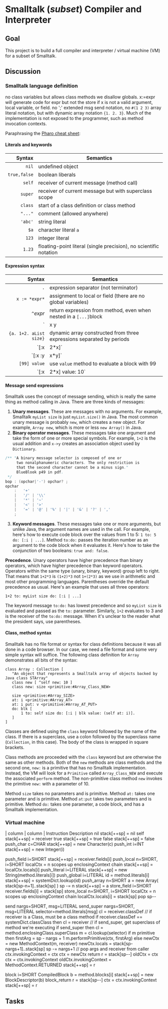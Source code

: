# Smalltalk (*subset*) Compiler and Interpreter

## Goal

This project is to build a full compiler and interpreter / virtual machine (VM) for a subset of Smalltalk.



## Discussion

### Smalltalk language definition

no class variables but allows class methods
we disallow globals. x:=expr will generate code for expr but not the store if x is not a valid argument, local variable, or field. no ';' extended msg send notation, no `#(1 2 3)` array literal notation, but with dynamic array notation `{1. 2. 3}`. Much of the implementation is not exposed to the programmer, such as method invocation contexts.

Paraphrasing the [Pharo cheat sheet](http://files.pharo.org/media/flyer-cheat-sheet.pdf):

#### Literals and keywords
| Syntax | Semantics |
|--------:|--------|
|  `nil` | undefined object |
|`true,false`|boolean liberals|
|`self`|receiver of current message (method call)|
|`super`|receiver of current message but with superclass scope|
|`class`|start of a class definition or class method|
|`"..."`|comment (allowed anywhere)|
|`'abc'`|string literal|
|`$a`|character literal `a`|
|`123`|integer literal|
|`1.23`|floating-point literal (single precision), no scientific notation|

#### Expression syntax

| Syntax | Semantics |
|---------:|--------|
|`.`|expression separator (not terminator)|
|`x := *expr*`|assignment to local or field (there are no global variables)|
|`^`*expr*|return expression from method, even when nested in a `[...]`block|
|`|x y|`|define two local variables or fields|
|`{a. 1+2. aList size}`|dynamic array constructed from three expressions separated by periods|
|`[:x | 2*x]`|code block taking one parameter and evaluating to twice that parameter; in common usage, of these are called lambdas or closures.|
|`[:x :y | x*y]`|code block taking two parameters|
|`[99] value` |use `value` method to evaluate a block with 99|
|`[:x | 2*x] value: 10` |use `value:` method to evaluate a block with parameter 10|

#### Message send expressions

Smalltalk uses the concept of message sending, which is really the same thing as method calling in Java. There are three kinds of messages:

1. **Unary messages**.  These are messages with no arguments. For example, Smalltalk `myList size` is just `myList.size()` in Java. The most common unary message is probably `new`, which creates a new object. For example, `Array new`, which is more or less `new Array()` in Java.
1. **Binary operator messages**.  These messages take one argument and take the form of one or more special symbols. For example, `1+2` is the usual addition and `x->y` creates an association object used by `Dictionary`.
```java
/** "A binary message selector is composed of one or
     two nonalphanumeric characters. The only restriction is
     that the second character cannot be a minus sign."
     BlueBlook p49 in pdf.
 */
bop : (opchar|'-') opchar? ;
opchar
	:	'+'
	|	'/' | '\\'
	|	'*' | '~'
	|	'<' | '>'
	|	'=' | '@' | '%' | '|' | '&' | '?' | ','
	;
```
3. **Keyword messages**. These messages take one or more arguments, but unlike Java, the argument names are used in the call. For example, here's how to execute code block over the values from 1 to 5: `1 to: 5 do: [:i | ...]`.  Method `to:do:` passes the iteration number as an argument to the code block when it evaluates it. Here's how to take the conjunction of two booleans: `true and: false`.

**Precedence**.  Unary operators have higher precedence than binary operators, which have higher precedence than keyword operators.  Operators within the same type (unary, binary, keyword) group left to right. That means that `1+2*3` is `(1+2)*3` not `1+(2*3)` as we use in arithmetic and most other programming languages. Parentheses override the default precedence as usual. Here's an example that uses all three operators:

```
1+2 to: myList size do: [:i | ...]
```

The keyword message `to:do:` has lowest precedence and so `myList size` is evaluated and passed as the `to:` parameter.  Similarly, `1+2` evaluates to 3 and is the receiver of the `to:do:` message. When it's unclear to the reader what the president says, use parentheses.

#### Class, method syntax

Smalltalk has no file format or syntax for class definitions because it was all done in a code browser. In our case, we need a file format and some very simple syntax will suffice. The following class definition for `Array` demonstrates all bits of the syntax:

```
class Array : Collection [
   "An object that represents a Smalltalk array of objects backed by Java class STArray"
   class new [ ^self new: 10 ]
   class new: size <primitive:#Array_Class_NEW>

   size <primitive:#Array_SIZE>
   at: i <primitive:#Array_AT>
   at: i put: v <primitive:#Array_AT_PUT>
   do: blk [
       1 to: self size do: [:i | blk value: (self at: i)].
   ]
]
```

Classes are defined using the `class` keyword followed by the name of the class. If there is a superclass, use a colon followed by the superclass name (`Collection`, in this case). The body of the class is wrapped in square brackets.

Class methods are proceeded with the `class` keyword but are otherwise the same as other methods. Both of the `new` methods are class methods and the second one, `new:` is a primitive that has no Smalltalk implementation. Instead, the VM will look for a `Primitive` called `Array_Class_NEW` and execute the associated `perform` method. The non-primitive class method `new` invokes the primitive `new:` with a parameter of 10.

Method `size` takes no parameters and is primitive. Method `at:` takes one parameter and is primitive.  Method `at:put` takes two parameters and is primitive.  Method `do:` takes one parameter, a code block, and has a Smalltalk implementation.

### Virtual machine

| column | column |
Instruction
Description
nil
stack[++sp] = nil
self
stack[++sp] = receiver
true
stack[++sp] = true
false
stack[++sp] = false
push_char c=CHAR
stack[++sp] = new Character(c)
push_int i=INT
stack[++sp] = new Integer(i)
 
 
push_field i=SHORT
stack[++sp] = receiver.fields[i]
push_local n=SHORT, i=SHORT
localCtx = n scopes up enclosingContext chain 
stack[++sp] = localCtx.locals[i]
push_literal i=LITERAL
stack[++sp] = new String(method.literals[i])
push_global i=LITERAL
id = method.literals[i] 
stack[++sp] = systemDict.lookup(id)
push_array n=SHORT
a = new Array( stack[sp-n+1]..stack[sp] ) 
sp -= n 
stack[++sp] = a
store_field i=SHORT
receiver.fields[i] = stack[sp]
store_local n=SHORT, i=SHORT
localCtx = n scopes up enclosingContext chain 
localCtx.locals[i] = stack[sp]
pop
sp--
 
 
send nargs=SHORT, msg=LITERAL 
send_super nargs=SHORT, msg=LITERAL
selector=method.literals[msg] 
cl = receiver.classDef 
// if receiver is a Class, must be a class method 
if receiver.classDef == systemDict.classClass then cl = receiver 
// if send_super, get superclass of method we're executing 
if send_super then cl = method.enclosingClass.superClass 
m = cl.lookup(selector) 
if m primitive then 
     firstArg = sp - nargs + 1
     m.performPrimitive(ctx, firstArg) 
else 
     newCtx = new MethodContext(m, receiver) 
     newCtx.locals = stack[sp-nargs+1]..stack[sp] 
     sp -= nargs+1 // pop args and receiver from caller 
     ctx.invokingContext = ctx 
     ctx = newCtx
return
r = stack[sp--] 
oldCtx = ctx 
ctx = ctx.invokingContext 
oldCtx.invokingContext = MethodContext.RETURNED 
stack[++sp] = r
 
 
block i=SHORT
CompiledBlock b = method.blocks[i] 
stack[++sp] = new BlockDescriptor(b)
block_return
r = stack[sp--] 
ctx = ctx.invokingContext 
stack[++sp] = r

## Tasks
